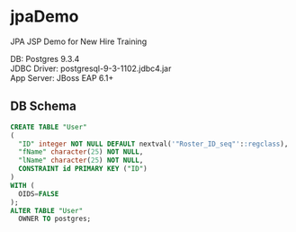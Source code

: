 jpaDemo
=======

JPA JSP Demo for New Hire Training

DB: Postgres 9.3.4  
JDBC Driver: postgresql-9-3-1102.jdbc4.jar  
App Server: JBoss EAP 6.1+

DB Schema
---------
```SQL
CREATE TABLE "User"
(
  "ID" integer NOT NULL DEFAULT nextval('"Roster_ID_seq"'::regclass),
  "fName" character(25) NOT NULL,
  "lName" character(25) NOT NULL,
  CONSTRAINT id PRIMARY KEY ("ID")
)
WITH (
  OIDS=FALSE
);
ALTER TABLE "User"
  OWNER TO postgres;
